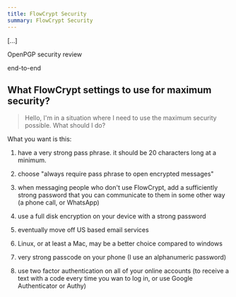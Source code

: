 ```yaml
---
title: FlowCrypt Security
summary: FlowCrypt Security
---
```


[...]

OpenPGP security review

end-to-end

<!-- key strength -->

## What FlowCrypt settings to use for maximum security?

> Hello, I'm in a situation where I need to use the maximum security possible. What should I do?

What you want is this:

1) have a very strong pass phrase. it should be 20 characters long at a minimum.

2) choose "always require pass phrase to open encrypted messages"

3) when messaging people who don't use FlowCrypt, add a sufficiently strong password that you can communicate to them in some other way (a phone call, or WhatsApp)

4) use a full disk encryption on your device with a strong password

5) eventually move off US based email services

6) Linux, or at least a Mac, may be a better choice compared to windows

7) very strong passcode on your phone (I use an alphanumeric password)

8) use two factor authentication on all of your online accounts (to receive a text with a code every time you wan to log in, or use Google Authenticator or Authy)

